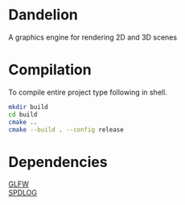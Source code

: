 # Dandelion

A graphics engine for rendering 2D and 3D scenes

# Compilation

To compile entire project type following in shell.
```sh
mkdir build
cd build
cmake ..
cmake --build . --config release
```

# Dependencies

[GLFW](https://github.com/glfw/glfw)\
[SPDLOG](https://github.com/gabime/spdlog)